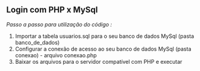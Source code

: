 ## Login com PHP x MySql
*Passo a passo para utilização do código :*  

1. Importar a tabela usuarios.sql para o seu banco de dados MySql (pasta banco_de_dados)
2. Configurar a conexão de acesso ao seu banco de dados MySql (pasta conexao) - arquivo conexao.php
3. Baixar os arquivos para o servidor compatível com PHP e executar
